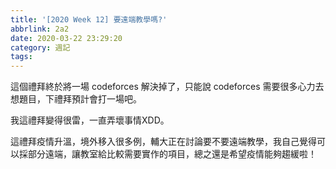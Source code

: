 ```yaml
---
title: '[2020 Week 12] 要遠端教學嗎?'
abbrlink: 2a2
date: 2020-03-22 23:29:20
category: 週記
tags:
---
```

這個禮拜終於將一場 codeforces 解決掉了，只能說 codeforces 需要很多心力去想題目，下禮拜預計會打一場吧。

我這禮拜變得很雷，一直弄壞事情XDD。

這禮拜疫情升溫，境外移入很多例，輔大正在討論要不要遠端教學，我自己覺得可以採部分遠端，讓教室給比較需要實作的項目，總之還是希望疫情能夠趨緩啦！